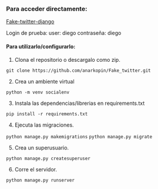 ### Para acceder directamente:
<a href="https://fake-twitter-django.herokuapp.com/login/?next=/" target="_blank"> Fake-twitter-django</a>

Login de prueba:
user: diego
contraseña: diego

#### Para utilizarlo/configurarlo:

1. Clona el repositorio o descargalo como zip.

```git clone https://github.com/anarkopin/Fake_twitter.git```


2. Crea un ambiente virtual 

```python -m venv socialenv```


3. Instala las dependencias/librerias en requirements.txt

```pip install -r requirements.txt```


4. Ejecuta las migraciones.

```python manage.py makemigrations```
```python manage.py migrate```


5. Crea un superusuario.

```python manage.py createsuperuser```

6. Corre el servidor.

```python manage.py runserver```
